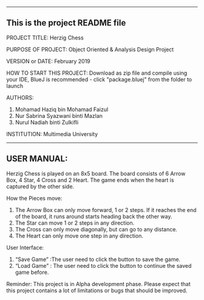 ------------------------------------------------------------------------
This is the project README file
------------------------------------------------------------------------

PROJECT TITLE: 
Herzig Chess 

PURPOSE OF PROJECT: 
Object Oriented & Analysis Design Project

VERSION or DATE: 
February 2019

HOW TO START THIS PROJECT: 
Download as zip file and compile using your IDE, 
BlueJ is recommended - click "package.bluej" from the folder to launch

AUTHORS: 
1. Mohamad Haziq bin Mohamad Faizul 
2. Nur Sabrina Syazwani binti Mazlan 
3. Nurul Nadiah binti Zulkifli 

INSTITUTION: 
Multimedia University

--------------------------------------------------------------------------
USER MANUAL:
--------------------------------------------------------------------------

Herzig Chess is played on an 8x5 board. The board consists of 6 Arrow Box, 4 Star, 4 Cross and 2 Heart. The game ends when the heart is captured by the other side.

How the Pieces move:
1. The Arrow Box can only move forward, 1 or 2 steps. If it reaches the end of the board, it runs around starts heading back the other way. 
2. The Star can move 1 or 2 steps in any direction.
3. The Cross can only move diagonally, but can go to any distance. 
4. The Heart can only move one step in any direction. 

User Interface:
1. “Save Game” :The user need to click the button to save the game.
2. “Load Game” : The user need to click the button to continue the saved game before.

Reminder: This project is in Alpha development phase. Please expect that this project contains a lot of limitations or bugs that should be improved.
